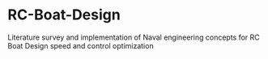 # RC-Boat-Design
Literature survey and implementation of Naval engineering concepts for RC Boat Design speed and control optimization
